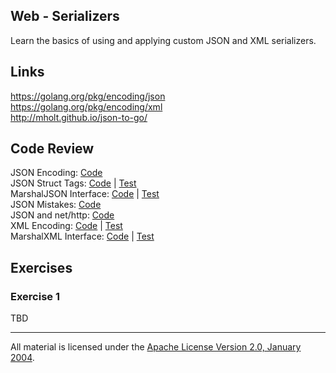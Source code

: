 ## Web - Serializers

Learn the basics of using and applying custom JSON and XML serializers.

## Links

https://golang.org/pkg/encoding/json  
https://golang.org/pkg/encoding/xml  
http://mholt.github.io/json-to-go/  

## Code Review

JSON Encoding: [Code](example1/main.go)  
JSON Struct Tags: [Code](example2/main.go) | [Test](example2/main_test.go)  
MarshalJSON Interface: [Code](example3/main.go) | [Test](example3/main_test.go)  
JSON Mistakes: [Code](example4/main.go)  
JSON and net/http: [Code](example5/main.go)  
XML Encoding: [Code](example6/main.go) | [Test](example6/main_test.go)  
MarshalXML Interface: [Code](example7/main.go) | [Test](example7/main_test.go)  

## Exercises

### Exercise 1

TBD
___
All material is licensed under the [Apache License Version 2.0, January 2004](http://www.apache.org/licenses/LICENSE-2.0).
